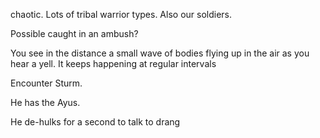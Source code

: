 chaotic. Lots of tribal warrior types. Also our soldiers.

Possible caught in an ambush?

You see in the distance a small wave of bodies flying up in the air as you hear a yell. It keeps happening at regular intervals

Encounter Sturm.

He has the Ayus. 

He de-hulks for a second to talk to drang